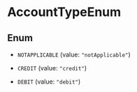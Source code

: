 

# AccountTypeEnum

## Enum


* `NOTAPPLICABLE` (value: `"notApplicable"`)

* `CREDIT` (value: `"credit"`)

* `DEBIT` (value: `"debit"`)



